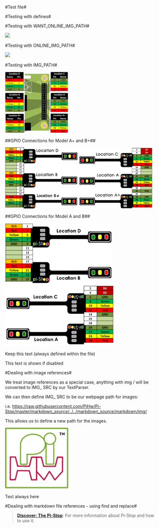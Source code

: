 <!-- File generated from pihw.com (_inc\both_models\start.txt) -->

<!-- File generated from pihw.com (_inc\standard\start.txt) -->









#Test file#

<!-- How to use comments in these files -->

<!-- ---------------------------------- -->

<!--

## This is just an idea at the moment, however this may be a good way to create common worksheets which are adaptable for everyone! ## 



Comments have been put in this file so that they can be customised for a range of workshops and uses.



The convention will be to create a TAG for your purpose and add this to the top of the file with a description.  ## More details will be added when I've experimented further with this concept ##



You can then add comments around any specific sections you need for your workshop and allow others to use the same setups (i.e. if you change to using different hardware you can have alternative sections which describe using that hardware instead of the Pi-Stop).



Once established, we can switch between setups by using a Python Script to generate specific PDFs based on the selected TAGS.



## This is just an idea at the moment, however this may be a good way to create common worksheets which are adaptable for everyone! ## 

-->

#Testing with defines#

<!-- -----------------------------------------------------

-->

<!-- Enable sections for the new model plus (Post-July 2014) define  -->

<!-- Enable sections for the older model (Pre-July 2014)  define  -->

<!-- -----------------------------------------------------

-->



#Testing with WANT_ONLINE_IMG_PATH#





<img src="https://raw.githubusercontent.com/PiHw/Pi-Stop/master/markdown_source/../../markdown_source/markdown/img/pihwlogotm.png" height=200 />



#Testing with ONLINE_IMG_PATH#



<img src="https://raw.githubusercontent.com/PiHw/Pi-Stop/master/markdown_source/../../markdown_source/markdown/img/PiStopLocationsPlus.png" height=200 />





#Testing with IMG_PATH#

















<img src="https://raw.githubusercontent.com/PiHw/Pi-Stop/master/markdown_source/img/PiStopLocationsPlus.png" height=200 />



##GPIO Connections for Model A+ and B+##

<img src="../../markdown_source/markdown/img/GPIOConnections01Plus.png" height=200 />

<img src="../../markdown_source/markdown/img/GPIOConnections02Plus.png" height=200 />







##GPIO Connections for Model A and B##

<img src="../../markdown_source/markdown/img/GPIOConnections01.png" height=200 />

<img src="../../markdown_source/markdown/img/GPIOConnections02.png" height=200 />



<!--Use the following commandline:-->

<!--  .win-gppgpp.exe -DTEST1 -o ..markdown_generatedtesting#.md output.txt -->





<!--This is a standard comment-->







Keep this text (always defined within the file)





This text is shown if disabled



#Dealing with image references#

We treat image references as a special case, anything with img / will be converted to IMG_ SRC by our TextParser.

We can then define IMG_ SRC to be our webpage path for images:

i.e. https://raw.githubusercontent.com/PiHw/Pi-Stop/master/markdown_source/../../markdown_source/markdown/img/

This allows us to define a new path for the images.

<img src="../../markdown_source/markdown/img/pihwlogotm.png" height=200 /> 



Text always here





#Dealing with markdown file references - using find and replace#

> [**Discover: The Pi-Stop**](Discover-PiStop.md): For more information about Pi-Stop and how to use it.







<!-- File generated from pihw.com (_inc\both_models\stop.txt) -->

<!-- File generated from pihw.com (_incstandardstop.txt) -->